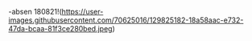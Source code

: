 -absen 180821!(https://user-images.githubusercontent.com/70625016/129825182-18a58aac-e732-47da-bcaa-81f3ce280bed.jpeg)

